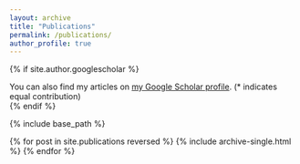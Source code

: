 ```yaml
---
layout: archive
title: "Publications"
permalink: /publications/
author_profile: true
---
```


{% if site.author.googlescholar %}
  <div class="wordwrap">You can also find my articles on <a href="{{site.author.googlescholar}}">my Google Scholar profile</a>. (* indicates equal contribution) </div>
{% endif %}

{% include base_path %}

{% for post in site.publications reversed %}
  {% include archive-single.html %}
{% endfor %}
